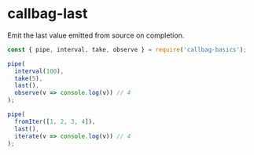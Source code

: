 # callbag-last

Emit the last value emitted from source on completion.

```javascript
const { pipe, interval, take, observe } = require('callbag-basics');

pipe(
  interval(100),
  take(5),
  last(),
  observe(v => console.log(v)) // 4
);

pipe(
  fromIter([1, 2, 3, 4]),
  last(),
  iterate(v => console.log(v)) // 4
);
```
